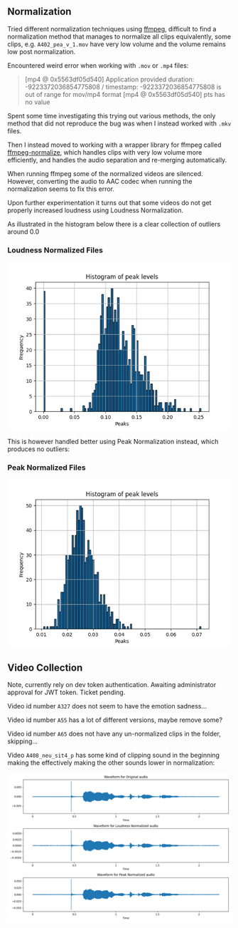 ## Normalization

Tried different normalization techniques using [ffmpeg](https://ffmpeg.org/), difficult to find a normalization method that manages to normalize all clips equivalently, 
some clips, e.g. `A402_pea_v_1.mov` have very low volume and the volume remains low post normalization.

Encountered weird error when working with `.mov` or `.mp4` files:

> [mp4 @ 0x5563df05d540] Application provided duration: -9223372036854775808
/ timestamp: -9223372036854775808 is out of range for mov/mp4 format
[mp4 @ 0x5563df05d540] pts has no value

Spent some time investigating this trying out various methods, the only method that did not reproduce the bug was when I instead worked with `.mkv` files.

Then I instead moved to working with a wrapper library for ffmpeg called [ffmpeg-normalize](https://github.com/slhck/ffmpeg-normalize), 
which handles clips with very low volume more efficiently, and handles the audio separation and re-merging automatically. 

When running ffmpeg some of the normalized videos are silenced. However, converting the audio to AAC codec when running the normalization seems to fix this error. 


Upon further experimentation it turns out that some videos do not get properly increased loudness using Loudness Normalization. 

As illustrated in the histogram below there is a clear collection of outliers around 0.0

### Loudness Normalized Files

![histogram loudness normalized files.png](plots%2Fhistogram_loudness_normalized_files.png)

This is however handled better using Peak Normalization instead, which produces no outliers:

### Peak Normalized Files

![histogram_peak_normalized_files.png](plots%2Fhistogram_peak_normalized_files.png)

## Video Collection

Note, currently rely on dev token authentication. Awaiting administrator approval for JWT token. Ticket pending. 


Video id number `A327` does not seem to have the emotion sadness... 

Video id number `A55` has a lot of different versions, maybe remove some? 

Video id number `A65` does not have any un-normalized clips in the folder, skipping... 

Video `A408_neu_sit4_p` has some kind of clipping sound in the beginning making the effectively making the other sounds lower in normalization:

![waveforms_A408_neu_sit4_p.png](plots%2Fwaveforms_A408_neu_sit4_p.png)


